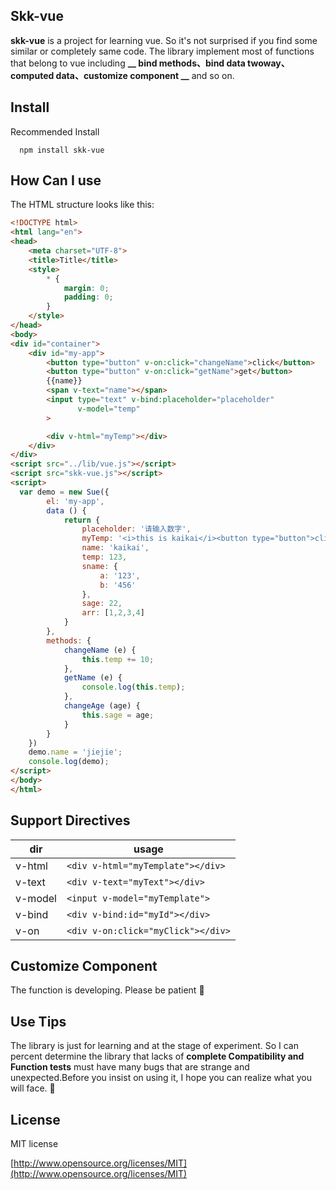 ## Skk-vue
**skk-vue** is a project for learning vue. So it's not surprised if you find some similar or completely same code. The library implement most of functions that belong to vue including **__ bind methods、bind data twoway、computed data、customize component  __** and so on.

## Install
Recommended Install
```
  npm install skk-vue
```

## How Can I use
The HTML structure looks like this:
``` HTML
<!DOCTYPE html>
<html lang="en">
<head>
    <meta charset="UTF-8">
    <title>Title</title>
    <style>
        * {
            margin: 0;
            padding: 0;
        }
    </style>
</head>
<body>
<div id="container">
    <div id="my-app">
        <button type="button" v-on:click="changeName">click</button>
        <button type="button" v-on:click="getName">get</button>
        {{name}}
        <span v-text="name"></span>
        <input type="text" v-bind:placeholder="placeholder"
               v-model="temp"
        >

        <div v-html="myTemp"></div>
    </div>
</div>
<script src="../lib/vue.js"></script>
<script src="skk-vue.js"></script>
<script>
  var demo = new Sue({
        el: 'my-app',
        data () {
            return {
                placeholder: '请输入数字',
                myTemp: '<i>this is kaikai</i><button type="button">click</button>',
                name: 'kaikai',
                temp: 123,
                sname: {
                    a: '123',
                    b: '456'
                },
                sage: 22,
                arr: [1,2,3,4]
            }
        },
        methods: {
            changeName (e) {
                this.temp += 10;
            },
            getName (e) {
                console.log(this.temp);
            },
            changeAge (age) {
                this.sage = age;
            }
        }
    })
    demo.name = 'jiejie';
    console.log(demo);
</script>
</body>
</html>
```

## Support Directives
|dir|usage|
|---|---|
|v-html|`<div v-html="myTemplate"></div>`|
|v-text|`<div v-text="myText"></div>`|
|v-model|`<input v-model="myTemplate">`|
|v-bind|`<div v-bind:id="myId"></div>`|
|v-on|`<div v-on:click="myClick"></div>`|

## Customize Component
The function is developing. Please be patient :flags:

## Use Tips
The library is just for learning and at the stage of experiment. So I can percent determine the library that lacks of **complete Compatibility and Function tests** must have many bugs that are strange and unexpected.Before you insist on using it, I hope you can realize what you will face. :chicken:

## License
MIT license

[http://www.opensource.org/licenses/MIT](http://www.opensource.org/licenses/MIT)
